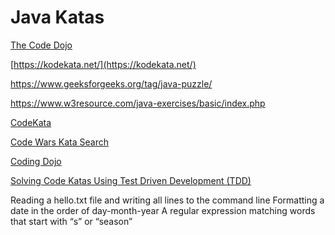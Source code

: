 # Java Katas

[The Code Dojo](https://www.youtube.com/@thecodedojo7767)

[https://kodekata.net/](https://kodekata.net/)

<https://www.geeksforgeeks.org/tag/java-puzzle/>

<https://www.w3resource.com/java-exercises/basic/index.php>

[CodeKata](http://codekata.com/)

[Code Wars Kata Search](https://www.codewars.com/kata/search/)

[Coding Dojo](https://codingdojo.org/kata/)

[Solving Code Katas Using Test Driven Development (TDD)](https://www.statuscake.com/blog/serving-code-katas-using-test-driven-development/)

Reading a hello.txt file and writing all lines to the command line
Formatting a date in the order of day-month-year
A regular expression matching words that start with “s” or “season”
